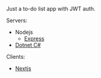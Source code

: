 Just a to-do list app with JWT auth.

Servers:
- Nodejs
  - [Express](./server/node/express)
- [Dotnet C#](./server/csharp)

Clients:
- [Nextjs](./client/next)
